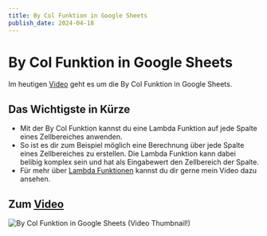 ```yaml
---
title: By Col Funktion in Google Sheets
publish_date: 2024-04-18
---
```


# By Col Funktion in Google Sheets

Im heutigen [Video](https://youtu.be/lWfv_32uOZA) geht es um die By Col Funktion in Google Sheets. 

## Das Wichtigste in Kürze

- Mit der By Col Funktion kannst du eine Lambda Funktion auf jede Spalte eines Zellbereiches anwenden.
- So ist es dir zum Beispiel möglich eine Berechnung über jede Spalte eines Zellbereiches zu erstellen. Die Lambda Funktion kann dabei belibig komplex sein und hat als Eingabewert den Zellbereich der Spalte. 
- Für mehr über [Lambda Funktionen](https://youtu.be/bo2KTfbhUyU) kannst du dir gerne mein Video dazu ansehen.

## Zum [Video](https://youtu.be/lWfv_32uOZA)

![By Col Funktion in Google Sheets (Video Thumbnail!)](../../thumbnails/Fertig573.jpg "By Col Funktion in Google Sheets (Video Thumbnail!)")